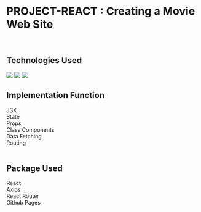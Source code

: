 # PROJECT-REACT : Creating a Movie Web Site
<br>
<h2>Technologies Used</h2>
<img src="https://img.shields.io/badge/React-61DAFB?style=flat&logo=react&logoColor=white"/>
<img src="https://img.shields.io/badge/CSS3-1572B6?style=flat&logo=CSS3&logoColor=white" />
<img src="https://img.shields.io/badge/Node.js-339933?style=flat&logo=Node.js&logoColor=white"/>



<h2>Implementation Function</h2>
JSX
<br>
State
<br>
Props
<br>
Class Components
<br>
Data Fetching
<br>
Routing
<br>
<br>


<h2>Package Used</h2>
React
<br>
Axios
<br>
React Router
<br>
Github Pages
<br>
<br>
